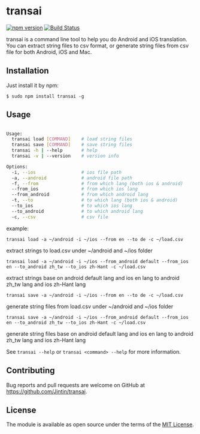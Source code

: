 # transai
[![npm version](https://badge.fury.io/js/transai.svg)](http://badge.fury.io/js/transai)
[![Build Status](https://travis-ci.org/Jintin/transai.svg?branch=master)](https://travis-ci.org/Jintin/transai)

transai is a command line tool to help you do Android and iOS translation.
You can extract string files to csv format, or generate string files from csv file for both Android, iOS and Mac.

## Installation

Just install it by npm:

    $ sudo npm install transai -g

## Usage

```bash

Usage:
  transai load [COMMAND]    # load string files
  transai save [COMMAND]    # save string files
  transai -h | --help       # help
  transai -v | --version    # version info

Options:
  -i, --ios                 # ios file path
  -a, --android             # android file path
  -f, --from                # from which lang (both ios & android)
  --from_ios                # from which ios lang
  --from_android            # from which android lang
  -t, --to                  # to which lang (both ios & android)
  --to_ios                  # to which ios lang
  --to_android              # to which android lang
  -c, --csv                 # csv file

```
example:

`transai load -a ~/android -i ~/ios --from en --to de -c ~/load.csv`

extract strings to load.csv under ~/android and ~/ios folder

`transai load -a ~/android -i ~/ios --from_android default --from_ios en --to_android zh_tw --to_ios zh-Hant -c ~/load.csv`

extract strings base on android default lang and ios en lang to android zh_tw lang and ios zh-Hant lang

`transai save -a ~/android -i ~/ios --from en --to de -c ~/load.csv`

generate string files from load.csv under ~/android and ~/ios folder

`transai save -a ~/android -i ~/ios --from_android default --from_ios en --to_android zh_tw --to_ios zh-Hant -c ~/load.csv`

generate string files base on android default lang and ios en lang to android zh_tw lang and ios zh-Hant lang

See `transai --help` or `transai <command> --help` for more information.

## Contributing

Bug reports and pull requests are welcome on GitHub at https://github.com/Jintin/transai.

## License

The module is available as open source under the terms of the [MIT License](http://opensource.org/licenses/MIT).
